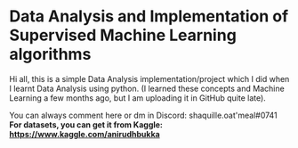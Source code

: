 # Data Analysis and Implementation of Supervised Machine Learning algorithms
Hi all, this is a simple Data Analysis implementation/project which I did when I learnt Data Analysis using python. 
(I learned these concepts and Machine Learning a few months ago, but I am uploading it in GitHub quite late).

You can always comment here or dm in Discord: shaquille.oat'meal#0741
**For datasets, you can get it from Kaggle: https://www.kaggle.com/anirudhbukka**
